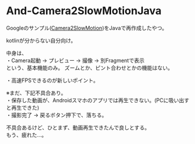 # And-Camera2SlowMotionJava
Googleのサンプル([Camera2SlowMotion](https://github.com/android/camera-samples/tree/main/Camera2SlowMotion))をJavaで再作成したやつ。

kotlinが分からない自分向け。

中身は、<br/>
・Camera起動 → プレビュー → 撮像 → 別Fragmentで表示<br/>
という、基本機能のみ。
ズームとか、ピント合わせとかの機能はない。

・高速FPSできるのが新しいポイント。

※まだ、下記不具合あり。<br/>
・保存した動画が、Androidスマホのアプリでは再生できない。(PCに吸い出すと再生できた)<br/>
・撮影完了 → 戻るボタン押下で、落ちる。<br/>

不具合あるけど、ひとまず、動画再生できたんで良しとする。<br/>
もう、疲れた...。

